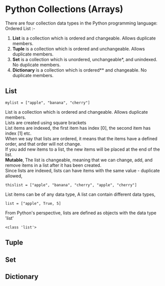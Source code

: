 # Python Collections (Arrays)
There are four collection data types in the Python programming language:
Ordered List :-
1. **List** is a collection which is ordered and changeable. Allows duplicate members.
2. **Tuple** is a collection which is ordered and unchangeable. Allows duplicate members.
3. **Set** is a collection which is unordered, unchangeable*, and unindexed. No duplicate members.
4. **Dictionary** is a collection which is ordered** and changeable. No duplicate members.


## List
```
mylist = ["apple", "banana", "cherry"]
```
List is a collection which is ordered and changeable. Allows duplicate members.<br>
Lists are created using square brackets<br>
List items are indexed, the first item has index [0], the second item has index [1] etc.<br>
When we say that lists are ordered, it means that the items have a defined order, and that order will not change.<br>
If you add new items to a list, the new items will be placed at the end of the list.<br>
**Mutable**, The list is changeable, meaning that we can change, add, and remove items in a list after it has been created.<br>
Since lists are indexed, lists can have items with the same value - duplicate allowed,<br>
```
thislist = ["apple", "banana", "cherry", "apple", "cherry"]
```
List items can be of any data type, A list can contain different data types,<br>
```
list = ["apple", True, 5]
```
From Python's perspective, lists are defined as objects with the data type 'list'<br>
```
<class 'list'>
```









## Tuple
## Set
## Dictionary
